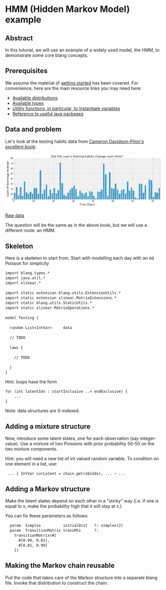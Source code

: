 # HMM (Hidden Markov Model) example

## Abstract

In this tutorial, we will use an example of a widely used model, the HMM, to demonstrate some core blang concepts.

## Prerequisites

We assume the material of [getting started](../getting-started.md) has been covered. For convenience, here are the main resource links you may need here:

- [Available distributions](https://github.com/UBC-Stat-ML/blangSDK/tree/master/src/main/java/blang/distributions)
- [Available types](https://github.com/UBC-Stat-ML/blangSDK/tree/master/src/main/java/blang/types)
- [Utility functions, in particular, to instantiate variables](https://github.com/UBC-Stat-ML/blangSDK/blob/master/src/main/java/blang/utils/StaticUtils.xtend)
- [Reference to useful java packages](https://docs.oracle.com/javase/7/docs/api/java/util/package-summary.html)

## Data and problem

Let's look at the texting habits data from [Cameron Davidson-Pilon's excellent book](http://nbviewer.jupyter.org/github/CamDavidsonPilon/Probabilistic-Programming-and-Bayesian-Methods-for-Hackers/blob/master/Chapter1_Introduction/Chapter1.ipynb):

![](hmm_files/texting.jpg)

[Raw data](hmm_files/texting-data.csv)

The question will be the same as in the above book, but we will use a different route: an HMM.


## Skeleton

Here is a skeleton to start from. Start with modelling each day with an iid Poisson for simplicity

```
import blang.types.*
import java.util.*
import xlinear.*

import static extension blang.utils.ExtensionUtils.* 
import static extension xlinear.MatrixExtensions.* 
import static blang.utils.StaticUtils.*
import static xlinear.MatrixOperations.* 

model Texting {
  
  random List<IntVar>     data
  
  // TODO  
  
  laws {
    
    // TODO
        
  }
}
```

Hint: loops have the form

```
for (int latentIdx : startInclusive ..< endExclusive) { 
    ... 
}
```

Note: data structures are 0-indexed.

## Adding a mixture structure

Now, introduce some latent states, one for each observation (say integer-value). Use a mixture of two Poissons with prior probability 50-50 on the two mixture components.

Hint: you will need a new list of int valued random variable. To condition on one element in a list, use:

```
 ... | IntVar curLatent = chain.get(obsIdx), ... ~ ... 
```


## Adding a Markov structure

Make the latent states depend on each other in a "sticky" way (i.e. if one is equal to x, make the probability high that it will stay at x.)

You can fix these parameters as follows:

```
  param  Simplex          initialDist   ?: simplex(2)
  param  TransitionMatrix transMtx      ?: 
    transitionMatrix(#[
      #[0.99, 0.01],
      #[0.01, 0.99]
    ]) 
```


## Making the Markov chain reusable

Pull the code that takes care of the Markov structure into a separate blang file. Invoke that distribution to construct the chain.


